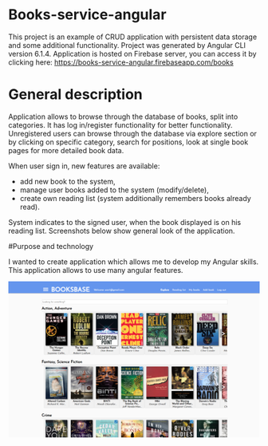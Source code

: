 # Books-service-angular

This project is an example of CRUD application with persistent data storage and some additional 
functionality. Project was generated by Angular CLI version 6.1.4. Application is hosted on Firebase server, you can access it
by clicking here: https://books-service-angular.firebaseapp.com/books

# General description

Application allows to browse through the database of books, split into categories. It has log in/register
functionality for better functionality. Unregistered users can browse through the database via explore
section or by clicking on specific category, search for positions, look at single book pages for more 
detailed book data.

When user sign in, new features are available:
 -  add new book to the system,
 -  manage user books added to the system (modify/delete),
 -  create own reading list (system additionally remembers books already read).
 
 System indicates to the signed user, when the book displayed is on his reading list. Screenshots below
 show general look of the application. 
 
 

#Purpose and technology

I wanted to create application which allows me to develop my Angular skills. This application allows to use
many angular features. 


![First screenshot](/git_images/1.PNG)
